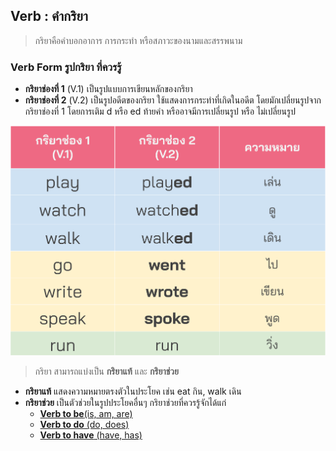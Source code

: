 
## Verb : คำกริยา
> กริยาคือคำบอกอาการ การกระทำ หรือสภาวะของนามและสรรพนาม

### Verb Form รูปกริยา ที่ควรรู้
- **กริยาช่องที่ 1** (V.1) เป็นรูปแบบการเขียนหลักของกริยา
- **กริยาช่องที่ 2** (V.2) เป็นรูปอดีตของกริยา ใช้แสดงการกระทำที่เกิดในอดีต โดยมักเปลี่ยนรูปจาก กริยาช่องที่ 1 โดยการเติม d หรือ ed ท้ายคำ หรืออาจมีการเปลี่ยนรูป หรือ ไม่เปลี่ยนรูป 

![image label](/media/img/lessons/verb.svg)

> กริยา สามารถแบ่งเป็น **กริยาแท้** และ **กริยาช่วย**
- **กริยาแท้** แสดงความหมายตรงตัวในประโยค เช่น eat กิน, walk เดิน 
- **กริยาช่วย** เป็นตัวช่วยในรูปประโยคอื่นๆ กริยาช่วยที่ควรรู้จักได้แก่
    - [**Verb to be**(is, am, are)](/#/lesson/[category:6grammar][group:tense]verb%20to%20be%20[icon:verbtobe][level:6].md)
    - [**Verb to do** (do, does)](/#/lesson/[category:6grammar][group:tense]verb%20todo%20[icon:verbtodo][level:6].md)
    - [**Verb to have** (have, has)](/#/lesson/[category:6grammar][group:tense]Verb%20to%20have%20[icon:verbtohave][level:6].md)